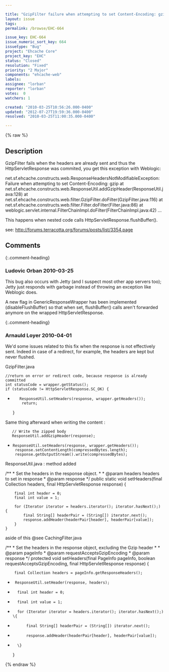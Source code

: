 ```yaml
---

title: "GzipFilter failure when attempting to set Content-Encoding: gzip"
layout: issue
tags: 
permalink: /browse/EHC-664

issue_key: EHC-664
issue_numeric_sort_key: 664
issuetype: "Bug"
project: "Ehcache Core"
project_key: "EHC"
status: "Closed"
resolution: "Fixed"
priority: "2 Major"
components: "ehcache-web"
labels: 
assignee: "lorban"
reporter: "lorban"
votes:  0
watchers: 1

created: "2010-03-25T10:56:26.000-0400"
updated: "2012-07-27T19:59:36.000-0400"
resolved: "2010-03-25T11:00:35.000-0400"

---
```




{% raw %}



## Description

<div markdown="1" class="description">

GzipFilter fails when the headers are already sent and thus the HttpServletResponse was commited, you get this exception with Weblogic:

net.sf.ehcache.constructs.web.ResponseHeadersNotModifiableException: 
 Failure when attempting to set Content-Encoding: gzip
  at net.sf.ehcache.constructs.web.ResponseUtil.addGzipHeader(ResponseUtil.java:128)
  at net.sf.ehcache.constructs.web.filter.GzipFilter.doFilter(GzipFilter.java:116)
  at net.sf.ehcache.constructs.web.filter.Filter.doFilter(Filter.java:86)
  at weblogic.servlet.internal.FilterChainImpl.doFilter(FilterChainImpl.java:42)
  ...

This happens when nested code calls  HttpServletResponse.flushBuffer(). 

see: http://forums.terracotta.org/forums/posts/list/3354.page

</div>

## Comments


{:.comment-heading}
### **Ludovic Orban** <span class="date">2010-03-25</span>

<div markdown="1" class="comment">

This bug also occurs with Jetty (and I suspect most other app servers too); Jetty just responds with garbage instead of throwing an exception like Weblogic does.

A new flag in GenericResponseWrapper has been implemented (disableFlushBuffer) so that when set, flushBuffer() calls aren't forwarded anymore on the wrapped HttpServletResponse.


</div>


{:.comment-heading}
### **Arnauld Loyer** <span class="date">2010-04-01</span>

<div markdown="1" class="comment">

We'd some issues related to this fix when the response is not effectively sent.
Indeed in case of a redirect, for example, the headers are kept but never flushed.

GzipFilter.java

    //return on error or redirect code, because response is already committed
    int statusCode = wrapper.getStatus();
    if (statusCode != HttpServletResponse.SC_OK) {
+        ResponseUtil.setHeaders(response, wrapper.getHeaders());
          return;
    }

Same thing afterward when writing the content :

       // Write the zipped body
       ResponseUtil.addGzipHeader(response);
+     ResponseUtil.setHeaders(response, wrapper.getHeaders());
       response.setContentLength(compressedBytes.length);
       response.getOutputStream().write(compressedBytes);


ResponseUtil.java : method added

   /\*\*
     * Set the headers in the response object.
     *
     * @param headers headers to set in response
     * @param response
     */
    public static void setHeaders(final Collection headers,
                              final HttpServletResponse response) {

        final int header = 0;
        final int value = 1;

        for (Iterator iterator = headers.iterator(); iterator.hasNext();) {
            final String[] headerPair = (String[]) iterator.next();
            response.addHeader(headerPair[header], headerPair[value]);
        }
    }


aside of this @see CachingFilter.java

/\*\*
     * Set the headers in the response object, excluding the Gzip header
     *
     * @param pageInfo
     * @param requestAcceptsGzipEncoding
     * @param response
     */
    protected void setHeaders(final PageInfo pageInfo,
                              boolean requestAcceptsGzipEncoding,
                              final HttpServletResponse response) {

        final Collection headers = pageInfo.getResponseHeaders();
+      ResponseUtil.setHeader(response, headers);
-       final int header = 0;
-       final int value = 1;

-       for (Iterator iterator = headers.iterator(); iterator.hasNext();) \{
-           final String[] headerPair = (String[]) iterator.next();
-           response.addHeader(headerPair[header], headerPair[value]);
-       \}
    }


 



</div>



{% endraw %}
